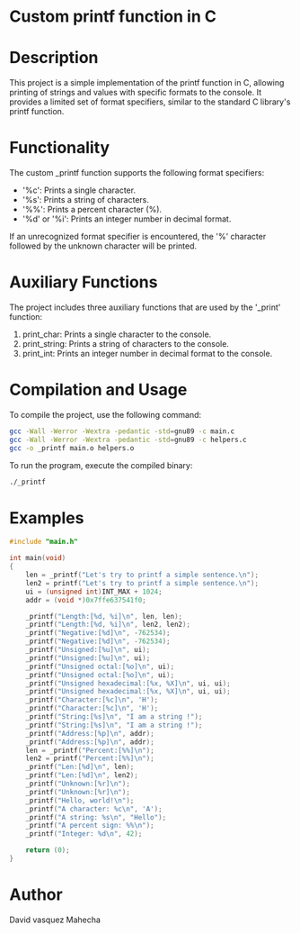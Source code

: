 # Custom printf function in C

# Description
This project is a simple implementation of the printf function in C, allowing printing of strings and values with specific formats to the console. It provides a limited set of format specifiers, similar to the standard C library's printf function.

# Functionality
The custom _printf function supports the following format specifiers:
 - '%c': Prints a single character.
 - '%s': Prints a string of characters.
 - '%%': Prints a percent character (%).
 - '%d' or '%i': Prints an integer number in decimal format.

If an unrecognized format specifier is encountered, the '%' character followed by the unknown character will be printed.

# Auxiliary Functions
The project includes three auxiliary functions that are used by the '_print' function:
 1. print_char: Prints a single character to the console.
 2. print_string: Prints a string of characters to the console.
 3. print_int: Prints an integer number in decimal format to the console.

# Compilation and Usage

To compile the project, use the following command:
```bash
gcc -Wall -Werror -Wextra -pedantic -std=gnu89 -c main.c
gcc -Wall -Werror -Wextra -pedantic -std=gnu89 -c helpers.c
gcc -o _printf main.o helpers.o
```
To run the program, execute the compiled binary:
```bash
./_printf
```

# Examples
```c
#include "main.h"

int main(void)
{
    len = _printf("Let's try to printf a simple sentence.\n");
    len2 = printf("Let's try to printf a simple sentence.\n");
    ui = (unsigned int)INT_MAX + 1024;
    addr = (void *)0x7ffe637541f0;

    _printf("Length:[%d, %i]\n", len, len);
    _printf("Length:[%d, %i]\n", len2, len2);
    _printf("Negative:[%d]\n", -762534);
    _printf("Negative:[%d]\n", -762534);
    _printf("Unsigned:[%u]\n", ui);
    _printf("Unsigned:[%u]\n", ui);
    _printf("Unsigned octal:[%o]\n", ui);
    _printf("Unsigned octal:[%o]\n", ui);
    _printf("Unsigned hexadecimal:[%x, %X]\n", ui, ui);
    _printf("Unsigned hexadecimal:[%x, %X]\n", ui, ui);
    _printf("Character:[%c]\n", 'H');
    _printf("Character:[%c]\n", 'H');
    _printf("String:[%s]\n", "I am a string !");
    _printf("String:[%s]\n", "I am a string !");
    _printf("Address:[%p]\n", addr);
    _printf("Address:[%p]\n", addr);
    len = _printf("Percent:[%%]\n");
    len2 = printf("Percent:[%%]\n");
    _printf("Len:[%d]\n", len);
    _printf("Len:[%d]\n", len2);
    _printf("Unknown:[%r]\n");
    _printf("Unknown:[%r]\n");
    _printf("Hello, world!\n");
    _printf("A character: %c\n", 'A');
    _printf("A string: %s\n", "Hello");
    _printf("A percent sign: %%\n");
    _printf("Integer: %d\n", 42);

    return (0);
}
```
# Author
David vasquez Mahecha
